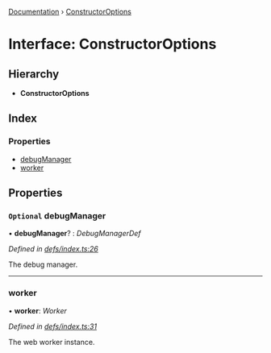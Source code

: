 [Documentation](../README.md) › [ConstructorOptions](constructoroptions.md)

# Interface: ConstructorOptions

## Hierarchy

* **ConstructorOptions**

## Index

### Properties

* [debugManager](constructoroptions.md#optional-debugmanager)
* [worker](constructoroptions.md#worker)

## Properties

### `Optional` debugManager

• **debugManager**? : *DebugManagerDef*

*Defined in [defs/index.ts:26](https://github.com/badbatch/graphql-box/blob/2aaf296/packages/worker-client/src/defs/index.ts#L26)*

The debug manager.

___

###  worker

• **worker**: *Worker*

*Defined in [defs/index.ts:31](https://github.com/badbatch/graphql-box/blob/2aaf296/packages/worker-client/src/defs/index.ts#L31)*

The web worker instance.
